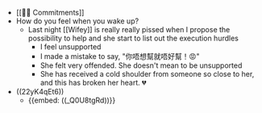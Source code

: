 - [[💪🏻 Commitments]]
- How do you feel when you wake up?
    - Last night [[Wifey]] is really really pissed when I propose the possibility to help and she start to list out the execution hurdles
        - I feel unsupported
        - I made a mistake to say, "你唔想幫就唔好幫！😡"
        - She felt very offended. She doesn't mean to be unsupported
        - She has received a cold shoulder from someone so close to her, and this has broken her heart. 💔
- ((22yK4qEt6))
    - {{embed: ((_Q0U8tgRd))}}
